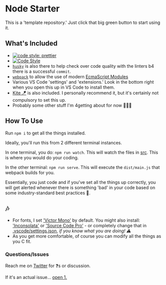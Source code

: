 # Node Starter

This is a 'template repository.' Just click that big green button to start using it.

## What's Included

- [![code style: prettier](https://img.shields.io/badge/code_style-prettier-ff69b4.svg?style=flat-square)](https://github.com/prettier/prettier)
- [![Code Style](https://badgen.net/badge/code%20style/airbnb/ff5a5f?icon=airbnb)](https://github.com/airbnb/javascript)
- [`husky`](https://www.npmjs.com/package/husky) is also there to help check over code quality with the linters b4 there is a successful `commit`.
- [`webpack`](https://www.npmjs.com/package/webpack) to allow the use of modern [EcmaScript Modules](https://hacks.mozilla.org/2018/03/es-modules-a-cartoon-deep-dive/)
- Various VS Code 'settings' and 'extensions.' Look in the bottom right when you open this up in VS Code to install them.
- [Kite 🪁](https://www.kite.com/javascript/) is also included. I personally recommend it, but it's certainly not compulsory to set this up.
- Probably some other stuff I'm 4getting about for now 🤷🏽‍♂️

## How To Use

Run `npm i` to get all the things installed.

Ideally, you'll run this from 2 different terminal instances.

In one terminal, you do: `npm run watch`. This will watch the files in [src](/src). This is where you would do your coding.

In the other terminal: `npm run serve`. This will execute the `dist/main.js` that webpack builds for you.

Essentially, you just code and if you've set all the things up correctly, you will get alerted whenever there is something 'bad' in your code based on some industry-standard best practices 🦄.

## 🎶

- For fonts, I set ['Victor Mono'](https://rubjo.github.io/victor-mono/) by default. You might also install: ['Inconsolata'](https://fonts.google.com/specimen/Inconsolata) or ['Source Code Pro'](https://fonts.google.com/specimen/Source+Code+Pro) - or completely change that in [.vscode/settings.json](/.vscode/settings.json), _if you know what you are doing! ⚠️_
- As you get more comfortable, of course you can modify all the things as you C fit.

### Questions/Issues

Reach me on [Twitter](https://twitter.com/GoCodeFinity) for ❓s or discussion.

If it's an actual issue... [open 1.](https://github.com/manavm1990/node-starter/issues)
